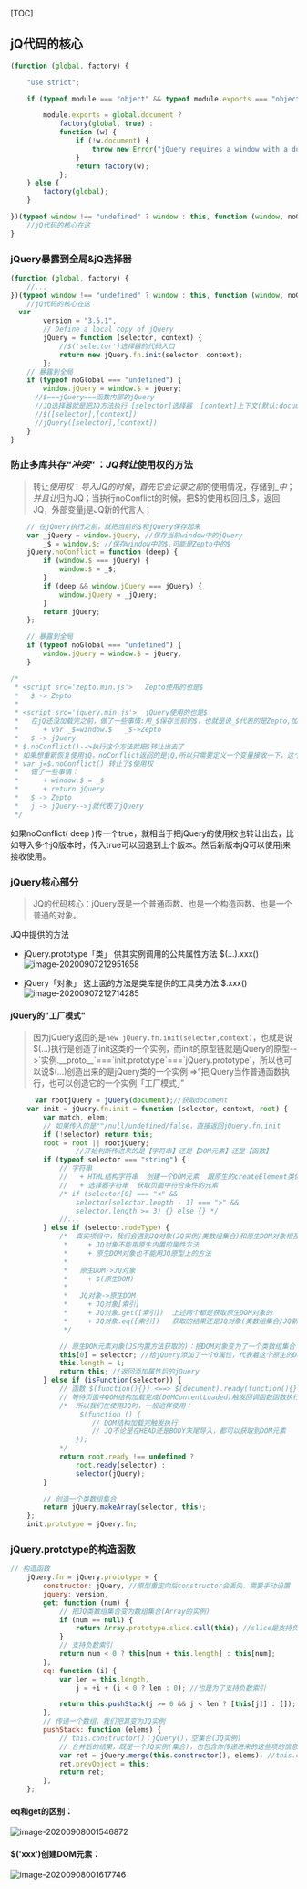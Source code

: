 [TOC]



## jQ代码的核心

```js
(function (global, factory) {

	"use strict";

	if (typeof module === "object" && typeof module.exports === "object") {

		module.exports = global.document ?
			factory(global, true) :
			function (w) {
				if (!w.document) {
					throw new Error("jQuery requires a window with a document");
				}
				return factory(w);
			};
	} else {
		factory(global);
	}

})(typeof window !== "undefined" ? window : this, function (window, noGlobal){
    //jQ代码的核心在这
}

```

### jQuery暴露到全局&jQ选择器

```js
(function (global, factory) {
	//...
})(typeof window !== "undefined" ? window : this, function (window, noGlobal){
    //jQ代码的核心在这
  var
		version = "3.5.1",
		// Define a local copy of jQuery
		jQuery = function (selector, context) {
			//$('selector')选择器的代码入口
			return new jQuery.fn.init(selector, context);
		};
	// 暴露到全局
    if (typeof noGlobal === "undefined") {
        window.jQuery = window.$ = jQuery;
      //$===jQuery===函数内部的jQuery
      //JQ选择器就是把JQ方法执行 [selector]选择器  [context]上下文(默认:document)
      //$([selector],[context])
      //jQuery([selector],[context])
    }
}
```

### 防止多库共存“$冲突”：JQ转让$使用权的方法

> 转让$使用权：导入JQ的时候，首先它会记录之前$的使用情况，存储到_$中；并且让$归为JQ；当执行noConflict的时候，把$的使用权回归_$，返回JQ，外部变量j是JQ新的代言人；

```js
    // 在jQuery执行之前，就把当前的$和jQuery保存起来
    var _jQuery = window.jQuery, //保存当前window中的jQuery
        _$ = window.$; //保存window中的$,可能是Zepto中的$
    jQuery.noConflict = function (deep) {
        if (window.$ === jQuery) {
            window.$ = _$;
        }
        if (deep && window.jQuery === jQuery) {
            window.jQuery = _jQuery;
        }
        return jQuery;
    };

    // 暴露到全局
    if (typeof noGlobal === "undefined") {
        window.jQuery = window.$ = jQuery;
    }
```

```js
/* 
 * <script src='zepto.min.js'>   Zepto使用的也是$
 *   $ -> Zepto
 * 
 * <script src='jquery.min.js'>  jQuery使用的也是$
 *   在jQ还没加载完之前，做了一些事情:用_$保存当前的$，也就是说_$代表的是Zepto,加载完后$就变成了jQ了
 *      + var _$=window.$   _$->Zepto
 *   $ -> jQuery
 * $.noConflict()-->执行这个方法就把$转让出去了
 * 如果想重新恢复使用jQ，noConflict返回的是jQ,所以只需要定义一个变量接收一下，这个变量就是jQ了，可以使用这个变量执行jQ的方法
 * var j=$.noConflict() 转让了$使用权
 *   做了一些事情：
 *      + window.$ = _$
 *      + return jQuery
 *   $ -> Zepto
 *   j -> jQuery-->j就代表了jQuery
 */
```

如果noConflict( deep )传一个true，就相当于把jQuery的使用权也转让出去，比如导入多个jQ版本时，传入true可以回退到上个版本。然后新版本jQ可以使用j来接收使用。

### jQuery核心部分

> JQ的代码核心：jQuery既是一个普通函数、也是一个构造函数、也是一个普通的对象。

JQ中提供的方法 

+ jQuery.prototype「类」 供其实例调用的公共属性方法 $(...).xxx()
  ![image-20200907212951658](C:\Users\Administrator\AppData\Roaming\Typora\typora-user-images\image-20200907212951658.png)

+ jQuery「对象」 这上面的方法是类库提供的工具类方法 $.xxx()
  ![image-20200907212714285](https://i.loli.net/2020/09/07/IQVWvKA5TUP24EF.png)

#### jQuery的"工厂模式"

> 因为jQuery返回的是`new jQuery.fn.init(selector,context)`，也就是说$(...)执行是创造了init这类的一个实例，而init的原型链就是jQuery的原型-->`实例.__proto__`===`init.prototype`===`jQuery.prototype`，所以也可以说$(...)创造出来的是jQuery类的一个实例 =>“把jQuery当作普通函数执行，也可以创造它的一个实例「工厂模式」”

```js
	  var rootjQuery = jQuery(document);//获取document
    var init = jQuery.fn.init = function (selector, context, root) {
        var match, elem;
        // 如果传入的是""/null/undefined/false，直接返回jQuery.fn.init
        if (!selector) return this;
        root = root || rootjQuery;
				//开始判断传进来的是【字符串】还是【DOM元素】还是【函数】
        if (typeof selector === "string") {
            // 字符串
            //   + HTML结构字符串  创建一个DOM元素  跟原生的createElement类似
            //   + 选择器字符串  获取页面中符合条件的元素
            /* if (selector[0] === "<" &&
                selector[selector.length - 1] === ">" &&
                selector.length >= 3) {} else {} */
            //...
        } else if (selector.nodeType) {
            /*  真实项目中，我们会遇到JQ对象(JQ实例/类数组集合)和原生DOM对象相互切换的过程 
             *     + JQ对象不能用原生内置的属性方法
             *     + 原生DOM对象也不能用JQ原型上的方法
             * 
             *   原生DOM->JQ对象
             *     + $(原生DOM)
             * 
             *   JQ对象->原生DOM
             *     + JQ对象[索引]
             *     + JQ对象.get([索引])  上述两个都是获取原生DOM对象的
             *     + JQ对象.eq([索引])   获取的结果还是JQ对象(类数组集合/JQ新的实例)，里面存储一项：索引对应的 
             */

            // 原生DOM元素对象(JS内置方法获取的)：把DOM对象变为了一个类数组集合
            this[0] = selector; //给jQuery添加了一个0属性，代表着这个原生的DOM元素
            this.length = 1;
            return this; //返回添加属性后的jQuery
        } else if (isFunction(selector)) {
            // 函数 $(function(){}) <==> $(document).ready(function(){})
            // 等待页面中DOM结构加载完成(DOMContentLoaded)触发回调函数函数执行，触发点优先于window.onload(DOM结构及页面中所有资源都加载完才会触发执行)
            /*  所以我们在使用JQ时，一般这样使用：
                 $(function () {
                    // DOM结构加载完触发执行
                    // JQ不论是在HEAD还是BODY末尾导入，都可以获取到DOM元素
                }); 
            */
            return root.ready !== undefined ?
                root.ready(selector) :
                selector(jQuery);
        }

        // 创造一个类数组集合
        return jQuery.makeArray(selector, this);
    };
    init.prototype = jQuery.fn;
```

### jQuery.prototype的构造函数

```js
// 构造函数
    jQuery.fn = jQuery.prototype = {
        constructor: jQuery, //原型重定向后constructor会丢失，需要手动设置
        jquery: version,
        get: function (num) {
            // 把JQ类数组集合变为数组集合(Array的实例)
            if (num == null) {
                return Array.prototype.slice.call(this); //slice是支持负数索引的
            }
            // 支持负数索引
            return num < 0 ? this[num + this.length] : this[num];
        },
        eq: function (i) {
            var len = this.length,
                j = +i + (i < 0 ? len : 0); //也是为了支持负数索引

            return this.pushStack(j >= 0 && j < len ? [this[j]] : []); //传入的是[this[j]]
        },
        // 传递一个数组，我们把其变为JQ实例
        pushStack: function (elems) {
            // this.constructor()：jQuery()，空集合(JQ实例)
            // 合并后的结果，既是一个JQ实例(集合)，也包含你传递进来的这些项的信息
            var ret = jQuery.merge(this.constructor(), elems); //this.constructor()-->是jQuery的一个空集合，elems-->上面传入的[this[j]]-->元素索引，merge把两者合并
            ret.prevObject = this;
            return ret;
        },
    };
```

#### eq和get的区别：

![image-20200908001546872](https://i.loli.net/2020/09/08/r6EbmlONRvgCic2.png)

#### $('xxx')创建DOM元素：

![image-20200908001617746](https://i.loli.net/2020/09/08/sgez3QvP6x4brSm.png)